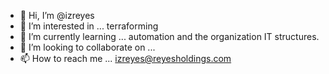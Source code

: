 - 👋 Hi, I’m @izreyes
- 👀 I’m interested in ... terraforming
- 🌱 I’m currently learning ... automation and the organization IT structures.
- 💞️ I’m looking to collaborate on ...
- 📫 How to reach me ... izreyes@reyesholdings.com

<!---
izreyes/izreyes is a ✨ special ✨ repository because its `README.md` (this file) appears on your GitHub profile.
You can click the Preview link to take a look at your changes.
--->
